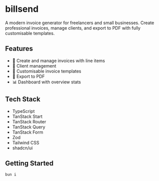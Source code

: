 # billsend

A modern invoice generator for freelancers and small businesses. Create professional invoices, manage clients, and export to PDF with fully customisable templates.

## Features

- 📝 Create and manage invoices with line items
- 👥 Client management
- 🎨 Customisable invoice templates
- 📄 Export to PDF
- 📊 Dashboard with overview stats

## Tech Stack

- TypeScript
- TanStack Start
- TanStack Router
- TanStack Query
- TanStack Form
- Zod
- Tailwind CSS
- shadcn/ui

## Getting Started

```bash
bun i
```
